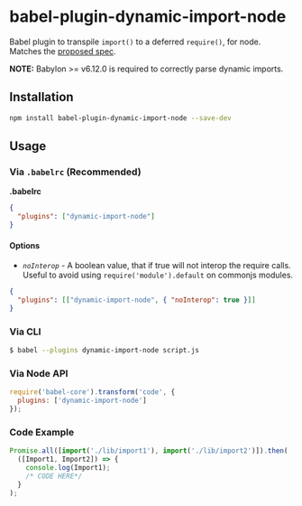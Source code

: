 # babel-plugin-dynamic-import-node

Babel plugin to transpile `import()` to a deferred `require()`, for node. Matches the [proposed spec](https://github.com/domenic/proposal-import-function).

**NOTE:** Babylon >= v6.12.0 is required to correctly parse dynamic imports.

## Installation

```sh
npm install babel-plugin-dynamic-import-node --save-dev
```

## Usage

### Via `.babelrc` (Recommended)

**.babelrc**

```json
{
  "plugins": ["dynamic-import-node"]
}
```

#### Options

- _`noInterop`_ - A boolean value, that if true will not interop the require calls. Useful to avoid using `require('module').default` on commonjs modules.

```json
{
  "plugins": [["dynamic-import-node", { "noInterop": true }]]
}
```

### Via CLI

```sh
$ babel --plugins dynamic-import-node script.js
```

### Via Node API

```javascript
require('babel-core').transform('code', {
  plugins: ['dynamic-import-node']
});
```

### Code Example

```javascript
Promise.all([import('./lib/import1'), import('./lib/import2')]).then(
  ([Import1, Import2]) => {
    console.log(Import1);
    /* CODE HERE*/
  }
);
```
